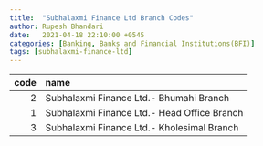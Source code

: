 ```yaml
---
title:  "Subhalaxmi Finance Ltd Branch Codes"
author: Rupesh Bhandari
date:   2021-04-18 22:10:00 +0545
categories: [Banking, Banks and Financial Institutions(BFI)]
tags: [subhalaxmi-finance-ltd]
---
```


|   code | name                                        |
|-------:|:--------------------------------------------|
|      2 | Subhalaxmi Finance Ltd.- Bhumahi Branch     |
|      1 | Subhalaxmi Finance Ltd.- Head Office Branch |
|      3 | Subhalaxmi Finance Ltd.- Kholesimal Branch  |
